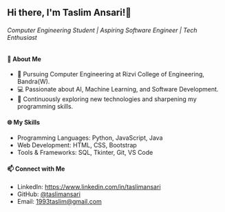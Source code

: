 ## Hi there, I'm Taslim Ansari!👋
###### Computer Engineering Student | Aspiring Software Engineer | Tech Enthusiast

#### 🚀 About Me
- 🌟 Pursuing Computer Engineering at Rizvi College of Engineering, Bandra(W).
- 💻 Passionate about AI, Machine Learning, and Software Development.
- 📖 Continuously exploring new technologies and sharpening my programming skills.

#### 🌐 My Skills
- Programming Languages: Python, JavaScript, Java
- Web Development: HTML, CSS, Bootstrap
- Tools & Frameworks: SQL, Tkinter, Git, VS Code

#### 📫 Connect with Me

- LinkedIn: https://www.linkedin.com/in/taslimansari
- GitHub: [@taslimansari](https://github.com/taslimansari)
- Email: 1993taslim@gmail.com
